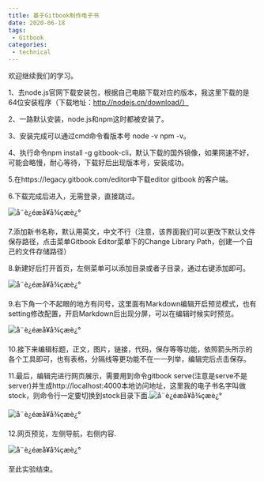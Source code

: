 ```yaml
---
title: 基于Gitbook制作电子书
date: 2020-06-18
tags:
 - Gitbook
categories:
 - technical
---
```




欢迎继续我们的学习。

1、去node.js官网下载安装包，根据自己电脑下载对应的版本，我这里下载的是64位安装程序（下载地址：http://nodejs.cn/download/）

2、一路默认安装，node.js和npm这时都被安装了。

3、安装完成可以通过cmd命令看版本号 node -v npm -v。

4、执行命令npm install -g gitbook-cli，默认下载的国外镜像，如果网速不好，可能会略慢，耐心等待，下载好后出现版本号，安装成功。

5.在https://legacy.gitbook.com/editor中下载editor gitbook 的客户端。

6.下载完成后进入，无需登录，直接跳过。

![å¨è¿éæå¥å¾çæè¿°](https://img-blog.csdnimg.cn/20190112152506624.png?x-oss-process=image/watermark,type_ZmFuZ3poZW5naGVpdGk,shadow_10,text_aHR0cHM6Ly9ibG9nLmNzZG4ubmV0L3FxXzM5NDI2OTM0,size_16,color_FFFFFF,t_70)

7.添加新书名称，默认用英文，中文不行（注意，该界面我们可以更改下默认文件保存路径，点击菜单Gitbook Editor菜单下的Change Library Path，创建一个自己的文件存储路径）

8.新建好后打开首页，左侧菜单可以添加目录或者子目录，通过右键添加即可。

![å¨è¿éæå¥å¾çæè¿°](https://img-blog.csdnimg.cn/20190112152746651.png?x-oss-process=image/watermark,type_ZmFuZ3poZW5naGVpdGk,shadow_10,text_aHR0cHM6Ly9ibG9nLmNzZG4ubmV0L3FxXzM5NDI2OTM0,size_16,color_FFFFFF,t_70)

9.右下角一个不起眼的地方有问号，这里面有Markdown编辑开启预览模式，也有setting修改配置，开启Markdown后出现分屏，可以在编辑时候实时预览。

![å¨è¿éæå¥å¾çæè¿°](https://img-blog.csdnimg.cn/20190112152927419.png?x-oss-process=image/watermark,type_ZmFuZ3poZW5naGVpdGk,shadow_10,text_aHR0cHM6Ly9ibG9nLmNzZG4ubmV0L3FxXzM5NDI2OTM0,size_16,color_FFFFFF,t_70)

10.接下来编辑标题，正文，图片，链接，代码，保存等等功能，依照箭头所示的各个工具即可，也有表格，分隔线等更功能不在一一列举，编辑完后点击保存。

11.最后，编辑完进行网页展示，需要用到命令gitbook serve(注意是serve不是server)并生成http://localhost:4000本地访问地址，这里我的电子书名字叫做stock，则命令行一定要切换到stock目录下面.![å¨è¿éæå¥å¾çæè¿°](https://img-blog.csdnimg.cn/20190112154053269.png?x-oss-process=image/watermark,type_ZmFuZ3poZW5naGVpdGk,shadow_10,text_aHR0cHM6Ly9ibG9nLmNzZG4ubmV0L3FxXzM5NDI2OTM0,size_16,color_FFFFFF,t_70)

![å¨è¿éæå¥å¾çæè¿°](https://img-blog.csdnimg.cn/20190112154118925.png?x-oss-process=image/watermark,type_ZmFuZ3poZW5naGVpdGk,shadow_10,text_aHR0cHM6Ly9ibG9nLmNzZG4ubmV0L3FxXzM5NDI2OTM0,size_16,color_FFFFFF,t_70)

12.网页预览，左侧导航，右侧内容.

![å¨è¿éæå¥å¾çæè¿°](https://img-blog.csdnimg.cn/20190112154258187.png?x-oss-process=image/watermark,type_ZmFuZ3poZW5naGVpdGk,shadow_10,text_aHR0cHM6Ly9ibG9nLmNzZG4ubmV0L3FxXzM5NDI2OTM0,size_16,color_FFFFFF,t_70)

至此实验结束。